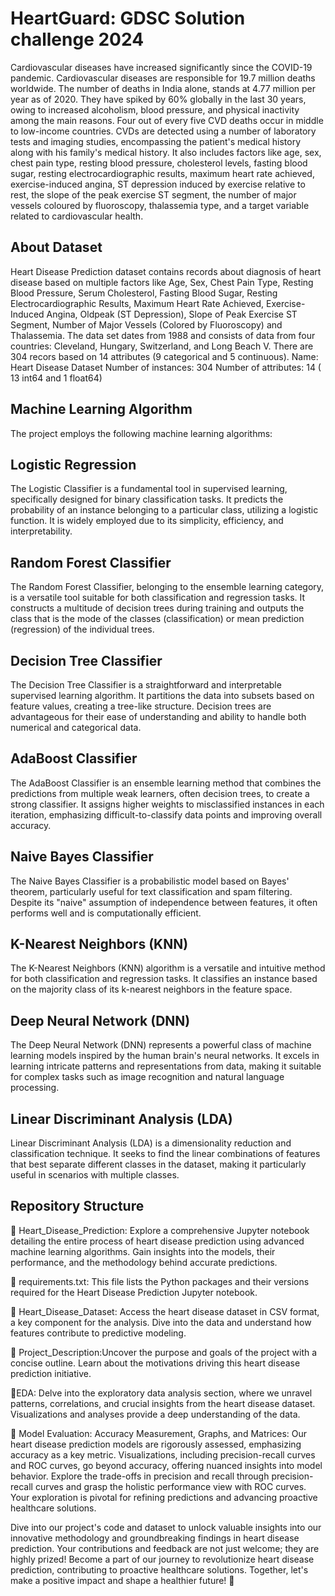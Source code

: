 
# HeartGuard: GDSC Solution challenge 2024
Cardiovascular diseases have increased significantly since the COVID-19 pandemic. Cardiovascular diseases are responsible for 19.7 million deaths worldwide. The number of deaths in India alone, stands at 4.77 million per year as of 2020. They have spiked by 60% globally in the last 30 years, owing to increased alcoholism, blood pressure, and physical inactivity among the main reasons. Four out of every five CVD deaths occur in middle to low-income countries. CVDs are detected using a number of laboratory tests and imaging studies, encompassing the patient's medical history along with his family's medical history. It also includes factors like age, sex, chest pain type, resting blood pressure, cholesterol levels, fasting blood sugar, resting electrocardiographic results, maximum heart rate achieved, exercise-induced angina, ST depression induced by exercise relative to rest, the slope of the peak exercise ST segment, the number of major vessels coloured by fluoroscopy, thalassemia type, and a target variable related to cardiovascular health.



## About Dataset
Heart Disease Prediction dataset contains records about diagnosis of heart disease based on multiple factors like Age, Sex, Chest Pain Type, Resting Blood Pressure, Serum Cholesterol, Fasting Blood Sugar, Resting Electrocardiographic Results, Maximum Heart Rate Achieved, Exercise-Induced Angina, Oldpeak (ST Depression), Slope of Peak Exercise ST Segment, Number of Major Vessels (Colored by Fluoroscopy) and Thalassemia. The data set dates from 1988 and consists of data from four countries: Cleveland, Hungary, Switzerland, and Long Beach V. There are 304 recors based on 14 attributes (9 categorical and 5 continuous).
Name: Heart Disease Dataset
Number of instances: 304
Number of attributes: 14 ( 13 int64 and 1 float64)
## Machine Learning Algorithm
The project employs the following machine learning algorithms:
## Logistic Regression
The Logistic Classifier is a fundamental tool in supervised learning, specifically designed for binary classification tasks. It predicts the probability of an instance belonging to a particular class, utilizing a logistic function. It is widely employed due to its simplicity, efficiency, and interpretability.

## Random Forest Classifier
The Random Forest Classifier, belonging to the ensemble learning category, is a versatile tool suitable for both classification and regression tasks. It constructs a multitude of decision trees during training and outputs the class that is the mode of the classes (classification) or mean prediction (regression) of the individual trees.

##  Decision Tree Classifier
The Decision Tree Classifier is a straightforward and interpretable supervised learning algorithm. It partitions the data into subsets based on feature values, creating a tree-like structure. Decision trees are advantageous for their ease of understanding and ability to handle both numerical and categorical data.

## AdaBoost Classifier
The AdaBoost Classifier is an ensemble learning method that combines the predictions from multiple weak learners, often decision trees, to create a strong classifier. It assigns higher weights to misclassified instances in each iteration, emphasizing difficult-to-classify data points and improving overall accuracy.

##  Naive Bayes Classifier
The Naive Bayes Classifier is a probabilistic model based on Bayes' theorem, particularly useful for text classification and spam filtering. Despite its "naive" assumption of independence between features, it often performs well and is computationally efficient.

## K-Nearest Neighbors (KNN)
The K-Nearest Neighbors (KNN) algorithm is a versatile and intuitive method for both classification and regression tasks. It classifies an instance based on the majority class of its k-nearest neighbors in the feature space.

## Deep Neural Network (DNN)
The Deep Neural Network (DNN) represents a powerful class of machine learning models inspired by the human brain's neural networks. It excels in learning intricate patterns and representations from data, making it suitable for complex tasks such as image recognition and natural language processing.

##  Linear Discriminant Analysis (LDA) 
 Linear Discriminant Analysis (LDA) is a dimensionality reduction and classification technique. It seeks to find the linear combinations of features that best separate different classes in the dataset, making it particularly useful in scenarios with multiple classes.








## Repository Structure
📁 Heart_Disease_Prediction: Explore a comprehensive Jupyter notebook detailing the entire process of heart disease prediction using advanced machine learning algorithms. Gain insights into the models, their performance, and the methodology behind accurate predictions.

📁 requirements.txt: This file lists the Python packages and their versions required for the Heart Disease Prediction Jupyter notebook.

📁 Heart_Disease_Dataset: Access the heart disease dataset in CSV format, a key component for the analysis. Dive into the data and understand how features contribute to predictive modeling.

📁 Project_Description:Uncover the purpose and goals of the project with a concise outline. Learn about the motivations driving this heart disease prediction initiative.

📁EDA: Delve into the exploratory data analysis section, where we unravel patterns, correlations, and crucial insights from the heart disease dataset. Visualizations and analyses provide a deep understanding of the data.

📁 Model Evaluation: Accuracy Measurement, Graphs, and Matrices:
Our heart disease prediction models are rigorously assessed, emphasizing accuracy as a key metric. Visualizations, including precision-recall curves and ROC curves, go beyond accuracy, offering nuanced insights into model behavior. Explore the trade-offs in precision and recall through precision-recall curves and grasp the holistic performance view with ROC curves. Your exploration is pivotal for refining predictions and advancing proactive healthcare solutions. 



Dive into our project's code and dataset to unlock valuable insights into our innovative methodology and groundbreaking findings in heart disease prediction. Your contributions and feedback are not just welcome; they are highly prized! Become a part of our journey to revolutionize heart disease prediction, contributing to proactive healthcare solutions. Together, let's make a positive impact and shape a healthier future! 🌟
